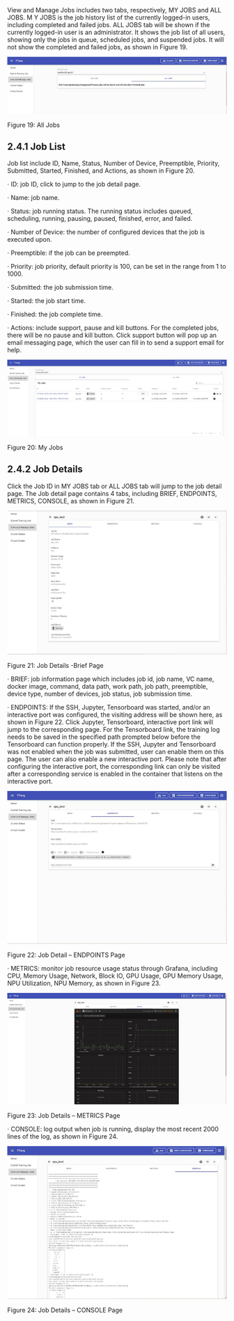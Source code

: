 View and Manage Jobs includes two tabs, respectively, MY JOBS and ALL JOBS. M Y JOBS is the job history list of the currently logged-in users, including completed and failed jobs. ALL JOBS tab will be shown if the currently logged-in user is an administrator. It shows the job list of all users, showing only the jobs in queue, scheduled jobs, and suspended jobs. It will not show the completed and failed jobs, as shown in Figure 19. 

![img](./assets/clip_image002-1600740664596.jpg)

Figure 19:  All Jobs

## 2.4.1  Job List

Job list include ID, Name, Status, Number of Device, Preemptible, Priority, Submitted, Started, Finished, and Actions, as shown in Figure 20. 

·     ID: job ID, click to jump to the job detail page.

·     Name: job name. 

·     Status: job running status. The running status includes queued, scheduling, running, pausing, paused, finished, error, and failed.

·     Number of Device: the number of configured devices that the job is executed upon. 

·     Preemptible: if the job can be preempted. 

·     Priority: job priority, default priority is 100, can be set in the range from 1 to 1000.

·     Submitted: the job submission time.

·     Started: the job start time.

·     Finished: the job complete time.

·     Actions: include support, pause and kill buttons. For the completed jobs, there will be no pause and kill button. Click support button will pop up an email messaging page, which the user can fill in to send a support email for help. 

![img](./assets/clip_image004-1600740664597.jpg)

Figure 20:  My Jobs

## 2.4.2  Job Details

Click the Job ID in MY JOBS tab or ALL JOBS tab will jump to the job detail page. The Job detail page contains 4 tabs, including BRIEF, ENDPOINTS, METRICS, CONSOLE, as shown in Figure 21. 

![img](./assets/clip_image006-1600740664597.jpg)

Figure 21:  Job Details -Brief Page

·     BRIEF: job information page which includes job id, job name, VC name, docker image, command, data path, work path, job path, preemptible, device type, number of devices, job status, job submission time.

·     ENDPOINTS: If the SSH, Jupyter, Tensorboard was started, and/or an interactive port was configured, the visiting address will be shown here, as shown in Figure 22. Click Jupyter, Tensorboard, interactive port link will jump to the corresponding page. For the Tensorboard link, the training log needs to be saved in the specified path prompted below before the Tensorboard can function properly. If the SSH, Jupyter and Tensorboard was not enabled when the job was submitted, user can enable them on this page. The user can also enable a new interactive port. Please note that after configuring the interactive port, the corresponding link can only be visited after a corresponding service is enabled in the container that listens on the interactive port. 

![img](./assets/clip_image008-1600740664597.jpg)

Figure 22:  Job Detail – ENDPOINTS Page 

·     METRICS: monitor job resource usage status through Grafana, including CPU, Memory Usage, Network, Block IO, GPU Usage, GPU Memory Usage, NPU Utilization, NPU Memory, as shown in Figure 23. 

![img](./assets/clip_image010-1600740664597.jpg)

Figure 23: Job Details – METRICS Page

·     CONSOLE: log output when job is running, display the most recent 2000 lines of the log, as shown in Figure 24. 

![img](./assets/clip_image012-1600740664597.jpg)

Figure 24:  Job Details – CONSOLE Page